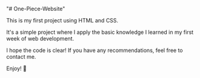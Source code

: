 "# One-Piece-Website" 

This is my first project using HTML and CSS.

It's a simple project where I apply the basic knowledge I learned in my first week of web development.

I hope the code is clear! If you have any recommendations, feel free to contact me.

Enjoy! 🎉
